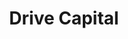 ---
layout: firm_page
title: "Drive Capital"
id: "drivecapital.com"
permalink: "/drivecapitaldrivecapital.com/"
website: "https://www.drivecapital.com"
offices: "Columbus (United States), Atlanta (United States), Austin (United States), Denver (United States), Chicago (United States), Pittsburgh (United States), Toronto (Canada)"
investment_stages: "Series A, Series B"
portfolio_companies: "Circulo, Ready Robotics, Path Robotics, Beam Benefits, Mantium, Forge Biologics, Olive, Enlace Health, Immuta, Tandem, Root Inc, Battleface, Finite State, Tokr Labs, Vironexis, Physna, Gecko Robotics, Duolingo, Fifth Season, Passage, ApplyBoard, Cyclica, KOHO, Relay Platform, Birdseye, Alexi, Molecula, Telnyx, CirrusMD, SonderMind, Hologram, Channel IQ, Ascent, Civis Analytics, Thoughtful Automation, Triggr Health, Fast Radius, Hallow, Sample 6, Cofactor AI"
portfolio_link: "https://www.drivecapital.com/portfolio"
investment_markets: "Artificial Intelligence (AI), Financial Services, Information Technology, Venture Capital"
founded_year: "2012"
description: "Drive Capital is a venture capital firm that invests in founders building market-defining companies. They focus on opportunities east of the Rockies and west of the Hudson River, believing the best advantages are those entrepreneurs already possess. They are stage-agnostic, preferring to journey with their portfolio companies from start to finish."
linkedin: "https://www.linkedin.com/company/drivecapital/"
twitter: "https://twitter.com/drivecapital"
instagram: ""
team_page: "https://www.drivecapital.com/team"
investor_type: "Venture Capital"
crunchbase: "https://www.crunchbase.com/organization/drive-capital"
pitchbook: "https://pitchbook.com/profiles/investor/56852-47"

# SEO Optimization
meta_title: "Drive Capital - VC Firm - projectstartups.com"
meta_description: "Drive Capital, Drive Capital is a venture capital firm that invests in founders building market-defining companies. They focus on opportunities east of the Rockies a..."
meta_keywords: "Drive Capital, Artificial Intelligence (AI), Financial Services, Information Technology, Venture Capital, VC firm, venture capital, startup investor, projectstartups.com"
canonical_url: "https://vc.projectstartups.com/drivecapitaldrivecapital.com/"
---